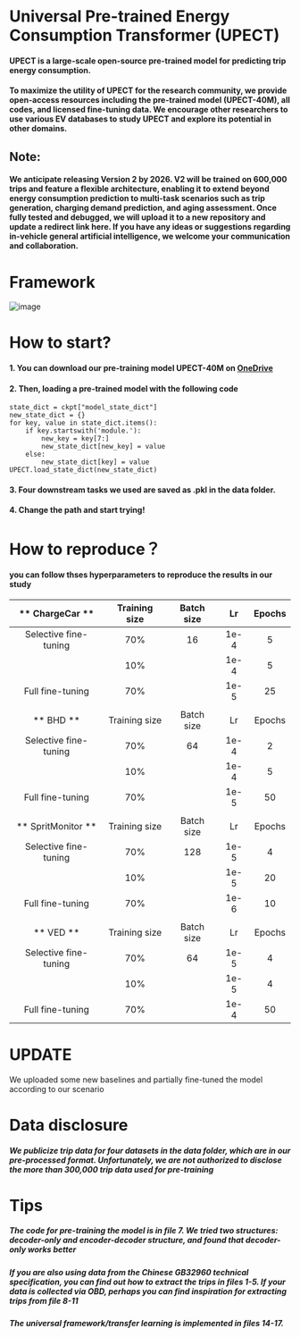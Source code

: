 # Universal Pre-trained Energy Consumption Transformer (UPECT)
#### UPECT is a large-scale open-source pre-trained model for predicting trip energy consumption. 

#### To maximize the utility of UPECT for the research community, we provide open-access resources including the pre-trained model (UPECT-40M), all codes, and licensed fine-tuning data. We encourage other researchers to use various EV databases to study UPECT and explore its potential in other domains.

## Note: 
#### We anticipate releasing Version 2 by 2026. V2 will be trained on 600,000 trips and feature a flexible architecture, enabling it to extend beyond energy consumption prediction to multi-task scenarios such as trip generation, charging demand prediction, and aging assessment. Once fully tested and debugged, we will upload it to a new repository and update a redirect link here. If you have any ideas or suggestions regarding in-vehicle general artificial intelligence, we welcome your communication and collaboration.

# Framework

![image](https://github.com/RaganrokV/UPECT/assets/73992419/e5724b74-4a8b-4d1f-aacd-700dce2bb595)

# How to start?

#### 1. You can download our pre-training model UPECT-40M on [OneDrive](https://1drv.ms/u/c/284956e407934917/Ed6g9DN4KRFJh5Zbyo50MowByxbMMutr_ExWMJwA2qzWEA?e=IP2TJq)
#### 2. Then, loading a pre-trained model with the following code
```ckpt = torch.load('11-pretrained_incremental_learning/model/UPECT_40M.pt')
state_dict = ckpt["model_state_dict"]
new_state_dict = {}
for key, value in state_dict.items():
    if key.startswith('module.'):
        new_key = key[7:]  
        new_state_dict[new_key] = value
    else:
        new_state_dict[key] = value
UPECT.load_state_dict(new_state_dict)
```
#### 3. Four downstream tasks we used are saved as .pkl in the data folder.
#### 4. Change the path and start trying!

# How to reproduce？

#### you can follow thses hyperparameters to reproduce the results in our study

|   **    ChargeCar   **  | Training size | Batch size |  Lr  | Epochs |
|:-----------------------:|:-------------:|:----------:|:----:|:------:|
|  Selective fine-tuning  |      70%      |     16     | 1e-4 |    5   |
|                         |      10%      |            | 1e-4 |    5   |
|     Full fine-tuning    |      70%      |            | 1e-5 |   25   |
|                         |               |            |      |        |
|      **    BHD   **     | Training size | Batch size |  Lr  | Epochs |
|  Selective fine-tuning  |      70%      |     64     | 1e-4 |    2   |
|                         |      10%      |            | 1e-4 |    5   |
|     Full fine-tuning    |      70%      |            | 1e-5 |   50   |
|                         |               |            |      |        |
| **    SpritMonitor   ** | Training size | Batch size |  Lr  | Epochs |
|  Selective fine-tuning  |      70%      |     128    | 1e-5 |    4   |
|                         |      10%      |            | 1e-5 |   20   |
|     Full fine-tuning    |      70%      |            | 1e-6 |   10   |
|                         |               |            |      |        |
|      **    VED   **     | Training size | Batch size |  Lr  | Epochs |
|  Selective fine-tuning  |      70%      |     64     | 1e-5 |    4   |
|                         |      10%      |            | 1e-5 |    4   |
|     Full fine-tuning    |      70%      |            | 1e-4 |   50   |


# UPDATE
We uploaded some new baselines and partially fine-tuned the model according to our scenario

# Data disclosure

##### We publicize trip data for four datasets in the data folder, which are in our pre-processed format. Unfortunately, we are not authorized to disclose the more than 300,000 trip data used for pre-training

# Tips
##### The code for pre-training the model is in file 7. We tried two structures: decoder-only and encoder-decoder structure, and found that decoder-only works better
##### If you are also using data from the Chinese GB32960 technical specification, you can find out how to extract the trips in files 1-5. If your data is collected via OBD, perhaps you can find inspiration for extracting trips from file 8-11
##### The universal framework/transfer learning is implemented in files 14-17.
